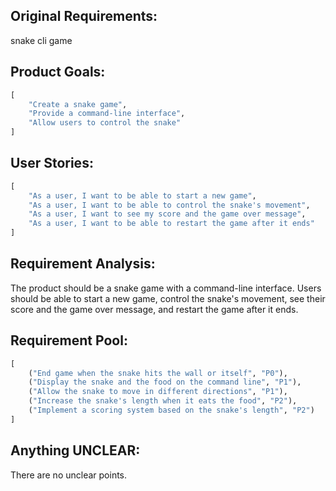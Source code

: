 ## Original Requirements:

snake cli game

## Product Goals:
```python
[
    "Create a snake game",
    "Provide a command-line interface",
    "Allow users to control the snake"
]
```

## User Stories:
```python
[
    "As a user, I want to be able to start a new game",
    "As a user, I want to be able to control the snake's movement",
    "As a user, I want to see my score and the game over message",
    "As a user, I want to be able to restart the game after it ends"
]
```

## Requirement Analysis:
The product should be a snake game with a command-line interface. Users should be able to start a new game, control the snake's movement, see their score and the game over message, and restart the game after it ends.

## Requirement Pool:
```python
[
    ("End game when the snake hits the wall or itself", "P0"),
    ("Display the snake and the food on the command line", "P1"),
    ("Allow the snake to move in different directions", "P1"),
    ("Increase the snake's length when it eats the food", "P2"),
    ("Implement a scoring system based on the snake's length", "P2")
]
```

## Anything UNCLEAR:
There are no unclear points.